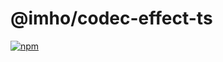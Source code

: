 # @imho/codec-effect-ts

[![npm](https://img.shields.io/npm/v/@imho/codec-effect-ts)](https://www.npmjs.com/package/@imho/codec-effect-ts)
